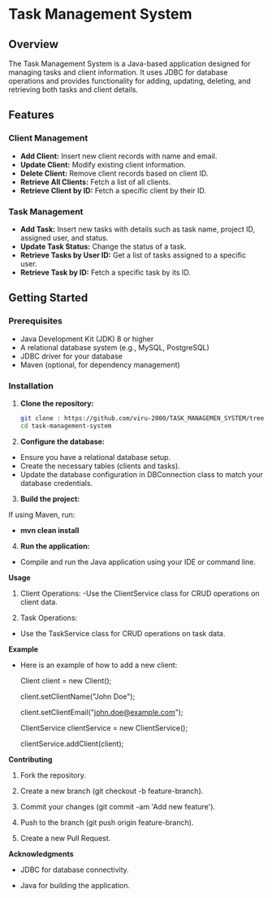 # Task Management System

## Overview

The Task Management System is a Java-based application designed for managing tasks and client information. It uses JDBC for database operations and provides functionality for adding, updating, deleting, and retrieving both tasks and client details.

## Features

### Client Management
- **Add Client:** Insert new client records with name and email.
- **Update Client:** Modify existing client information.
- **Delete Client:** Remove client records based on client ID.
- **Retrieve All Clients:** Fetch a list of all clients.
- **Retrieve Client by ID:** Fetch a specific client by their ID.

### Task Management
- **Add Task:** Insert new tasks with details such as task name, project ID, assigned user, and status.
- **Update Task Status:** Change the status of a task.
- **Retrieve Tasks by User ID:** Get a list of tasks assigned to a specific user.
- **Retrieve Task by ID:** Fetch a specific task by its ID.

## Getting Started

### Prerequisites
- Java Development Kit (JDK) 8 or higher
- A relational database system (e.g., MySQL, PostgreSQL)
- JDBC driver for your database
- Maven (optional, for dependency management)

### Installation

1. **Clone the repository:**

   ```bash
   git clone : https://github.com/viru-2000/TASK_MANAGEMEN_SYSTEM/tree/main
   cd task-management-system

2. **Configure the database:**

- Ensure you have a relational database setup.
- Create the necessary tables (clients and tasks).
- Update the database configuration in DBConnection class to match your database credentials.

3. **Build the project:**

If using Maven, run:
-  **mvn clean install**

4. **Run the application:**

- Compile and run the Java application using your IDE or command line.

**Usage**
1. Client Operations:
-Use the ClientService class for CRUD operations on client data.

2. Task Operations:
- Use the TaskService class for CRUD operations on task data.

**Example**
- Here is an example of how to add a new client:
  
   Client client = new Client();
  
   client.setClientName("John Doe");
  
   client.setClientEmail("john.doe@example.com");
  
   ClientService clientService = new ClientService();
  
   clientService.addClient(client);

**Contributing**
   1. Fork the repository.

   2. Create a new branch (git checkout -b feature-branch).

   3. Commit your changes (git commit -am 'Add new feature').

   4. Push to the branch (git push origin feature-branch).

   5. Create a new Pull Request.

**Acknowledgments**

 - JDBC for database connectivity.

 - Java for building the application.
